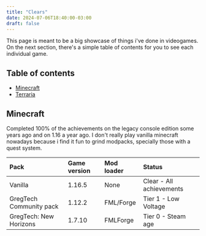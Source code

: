 ```yaml
---
title: "Clears"
date: 2024-07-06T18:40:00-03:00
draft: false
---
```


This page is meant to be a big showcase of things i've done in videogames. On the next section, there's a simple table of contents for you to see each individual game.

## Table of contents

- [Minecraft](#minecraft)
- [Terraria]()

## Minecraft
Completed 100% of the achievements on the legacy console edition some years ago and on 1.16 a year ago. I don't really play vanilla minecraft nowadays because i find it fun to grind modpacks, specially those with a quest system.

| Pack                    | Game version | Mod loader | Status                   |
| :---------------------- | :----------- | :--------- | :----------------------- |
| Vanilla                 | 1.16.5       | None       | Clear - All achievements |
| GregTech Community pack | 1.12.2       | FML/Forge  | Tier 1 - Low Voltage     |
| GregTech: New Horizons  | 1.7.10       | FMLForge   | Tier 0 - Steam age       |